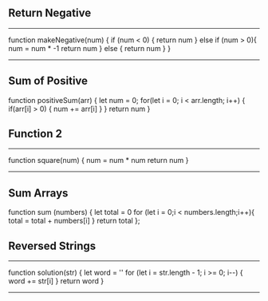 ## Return Negative

---

function makeNegative(num) {
if (num < 0) {
return num
} else if (num > 0){
num = num \* -1
return num
} else {
return num
}
}

---

## Sum of Positive

function positiveSum(arr) {
let num = 0;
for(let i = 0; i < arr.length; i++) {
if(arr[i] > 0) {
num += arr[i]
}
} return num
}

## Function 2

---

function square(num) {
num = num \* num
return num
}

---

## Sum Arrays

function sum (numbers) {
let total = 0
for (let i = 0;i < numbers.length;i++){
total = total + numbers[i]
}
return total
};

## Reversed Strings

---

function solution(str) {
let word = ''
for (let i = str.length - 1; i >= 0; i--) {
word += str[i]
}
return word
}

---
